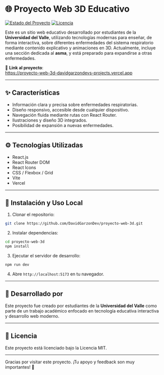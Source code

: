 # 🌐 Proyecto Web 3D Educativo

[![Estado del Proyecto](https://img.shields.io/badge/estado-en%20desarrollo-green)](https://proyecto-web-3d-davidgarzondevs-projects.vercel.app)
[![Licencia](https://img.shields.io/badge/licencia-MIT-blue)](#licencia)

Este es un sitio web educativo desarrollado por estudiantes de la **Universidad del Valle**, utilizando tecnologías modernas para enseñar, de forma interactiva, sobre diferentes enfermedades del sistema respiratorio mediante contenido explicativo y animaciones en 3D. Actualmente, incluye una sección dedicada al **asma**, y está preparado para expandirse a otras enfermedades.

🔗 **Link al proyecto**:  
https://proyecto-web-3d-davidgarzondevs-projects.vercel.app

---

## ✨ Características

- Información clara y precisa sobre enfermedades respiratorias.
- Diseño responsivo, accesible desde cualquier dispositivo.
- Navegación fluida mediante rutas con React Router.
- Ilustraciones y diseño 3D integrados.
- Posibilidad de expansión a nuevas enfermedades.

---

## ⚙️ Tecnologías Utilizadas

- React.js
- React Router DOM
- React Icons
- CSS / Flexbox / Grid
- Vite
- Vercel

---




## 🚀 Instalación y Uso Local

1. Clonar el repositorio:

```bash
git clone https://github.com/DavidGarzonDev/proyecto-web-3d.git
```

2. Instalar dependencias:

```bash
cd proyecto-web-3d
npm install
```

3. Ejecutar el servidor de desarrollo:

```bash
npm run dev
```

4. Abre `http://localhost:5173` en tu navegador.


---

## 🏫 Desarrollado por

Este proyecto fue creado por estudiantes de la **Universidad del Valle** como parte de un trabajo académico enfocado en tecnología educativa interactiva y desarrollo web moderno.

---

## 📄 Licencia

Este proyecto está licenciado bajo la Licencia MIT.

---

Gracias por visitar este proyecto. ¡Tu apoyo y feedback son muy importantes! 💙
